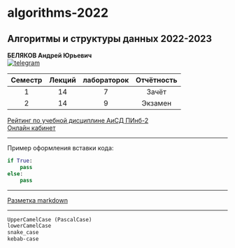 # algorithms-2022
## Алгоритмы и структуры данных 2022-2023  
**БЕЛЯКОВ Андрей Юрьевич**  
[![telegram](https://pcoding.ru/ico/telegram.png)](https://t.me/AndreyPerm)  

| Семестр  | Лекций | лабораторок | Отчётность |
|:--------:|:------:|:-----------:|:----------:|
| 1 | 14 | 7 | Зачёт |
| 2 | 14 | 9 | Экзамен |

[Рейтинг по учебной дисциплине АиСД ПИнб-2](https://docs.google.com/spreadsheets/d/14N_GsOkpcAVnYbUN0rh6ke_bfXFx19Cd6uJz3Eg10Z0/edit?usp=sharing)  
[Онлайн кабинет](https://bbb6.psaa.ru/b/mye-o9e-p4x-hus)  

---  

Пример оформления вставки кода:
```py
if True:
    pass
else:
    pass
```

---

[Разметка markdown](https://docs.microsoft.com/ru-ru/contribute/markdown-reference)  

---
  
```txt
UpperCamelCase (PascalCase)
lowerCamelCase
snake_case
kebab-case
```
